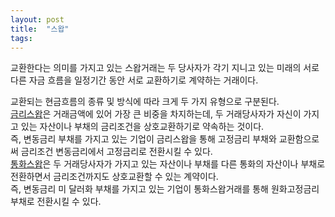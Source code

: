 ```yaml
---
layout: post
title:  "스왑"
tags: 
---
```

<p>
  교환한다는 의미를 가지고 있는 스왑거래는 두 당사자가 각기 지니고 있는 미래의 서로 다른 자금 흐름을 일정기간 동안 서로 교환하기로 계약하는 거래이다.
</p>
<p>
  교환되는 현금흐름의 종류 및 방식에 따라 크게 두 가지 유형으로 구분된다.<br>
  <u>금리스왑</u>은 거래금액에 있어 가장 큰 비중을 차지하는데, 두 거래당사자가 자신이 가지고 있는 자산이나 부채의 금리조건을 상호교환하기로 약속하는 것이다.<br>
  즉, 변동금리 부채를 가지고 있는 기업이 금리스왑을 통해 고정금리 부채와 교환함으로써 금리조건 변동금리에서 고정금리로 전환시킬 수 있다.<br>
  <u>통화스왑</u>은 두 거래당사자가 가지고 있는 자산이나 부채를 다른 통화의 자산이나 부채로 전환하면서 금리조건까지도 상호교환할 수 있는 계약이다.<br>
  즉, 변동금리 미 달러화 부채를 가지고 있는 기업이 통화스왑거래를 통해 원화고정금리 부채로 전환시킬 수 있다.
</p>
